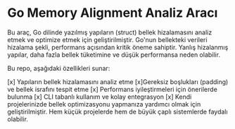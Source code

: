 # Go Memory Alignment Analiz Aracı
 Bu araç, Go dilinde yazılmış yapıların (struct) bellek hizalamasını analiz etmek ve optimize etmek için geliştirilmiştir. Go'nun bellekteki verileri hizalama şekli, performans açısından kritik öneme sahiptir. Yanlış hizalanmış yapılar, daha fazla bellek tüketimine ve düşük performansa neden olabilir.

Bu repo, aşağıdaki özellikleri sunar:

[x] Yapıların bellek hizalamasını analiz etme
[x]Gereksiz boşlukları (padding) ve bellek israfını tespit etme
[x] Performans iyileştirmeleri için önerilerde bulunma
[x] CLI tabanlı kullanım ve kolay entegrasyon
[x] Kendi projelerinizde bellek optimizasyonu yapmanıza yardımcı olmak için geliştirilmiştir. Hem küçük projelerde hem de büyük çaplı sistemlerde faydalı olabilir.